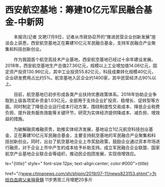 # 西安航空基地：筹建10亿元军民融合基金-中新网

　　本报讯(记者 文艳)7月9日，记者从市政协召开的“推进民营企业创新发展”座谈会上获悉，西安航空基地正在筹建10亿元军民融合基金，支持军民融合产业聚集和科技创新创业。

　　作为我国首个航空高技术产业基地，西安航空基地已经过十余年建设发展。2018年，西安航空基地生产总值27.36亿元，规模以上工业增加值14.06亿元，固定资产投资130.96亿元，其中工业投资55.82亿元，科技成果转化规模40亿元，企业研发费用占比约5%。航空基地入区企业约1400家，其中民营经济占90%以上。

　　目前，航空基地已初步形成各类产业扶持优惠政策体系。2018年协助企业争取到上级各项奖补资金1.03亿元，全部用于支持企业扩投资、稳增长、促转型等方面。同时制定了降低企业运行成本行动方案，围绕制度性交易成本、降低企业税费负担、提升政务服务效能等关键环节，研究为实体经济提供降成本、减负担、增效益的措施。

　　为破解融资难融资贵，助推实体经济发展，基地设立1亿元航空科技创业基金，正在筹建10亿元军民融合基金，主要支持航空基地的军民融合产业聚集和科技创新创业。同时，出台了航空基地企业上市奖励政策，鼓励企业通过资本市场进行融资，对于企业上市中产生的成本给予补助支持。成立军民融合企业联盟、国家航空产业基地企业联合会等组织，推动民企抱团发展，实现倍增效应。

le="{title}" style=" font-size:12px; text-align:center; color:#000">{title}

href="//www.chinanews.com/sh/shipin/2019/07-11/news823153.shtml">为给白血病父亲捐骨髓 11岁男孩三月增肥20多斤
